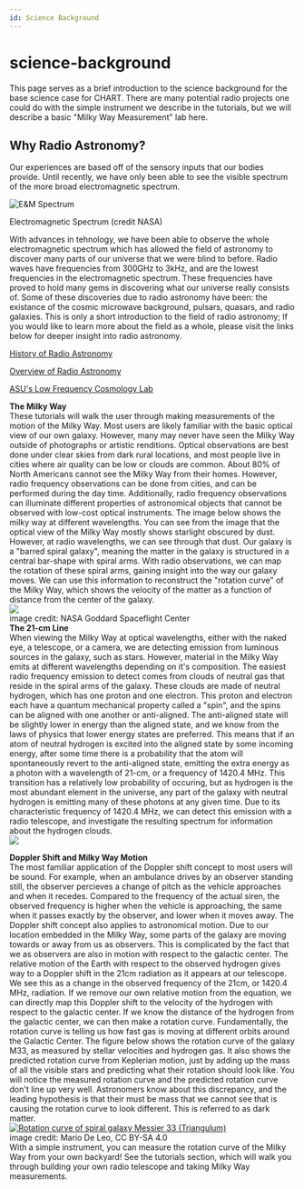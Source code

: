```yaml
---
id: Science Background
---
```

science-background
===

  
  
  
This page serves as a brief introduction to the science background for the base science case for CHART. There are many potential radio projects one could do with the simple instrument we describe in the tutorials, but we will describe a basic "Milky Way Measurement" lab here.  


Why Radio Astronomy?
--------------

Our experiences are based off of the sensory inputs that our bodies provide. Until recently, we have only been able to see the visible spectrum of the more broad electromagnetic spectrum.

  
![E&M Spectrum](images_for_website/emspectrum.jpg)

Electromagnetic Spectrum (credit NASA)  
  
With advances in tehnology, we have been able to observe the whole electromagnetic spectrum which has allowed the field of astronomy to discover many parts of our universe that we were blind to before. Radio waves have frequencies from 300GHz to 3kHz, and are the lowest frequencies in the electromagnetic spectrum. These frequencies have proved to hold many gems in discovering what our universe really consists of. Some of these discoveries due to radio astronomy have been: the existance of the cosmic microwave background, pulsars, quasars, and radio galaxies. This is only a short introduction to the field of radio astronomy; If you would like to learn more about the field as a whole, please visit the links below for deeper insight into radio astronomy.

[History of Radio Astronomy](https://swaves.gsfc.nasa.gov/pdf_files/History%20of%20Radio%20Astronomy.pdf)

[Overview of Radio Astronomy](https://public.nrao.edu/radio-astronomy/)

[ASU's Low Frequency Cosmology Lab](https://loco.lab.asu.edu/)

**The Milky Way**  
These tutorials will walk the user through making measurements of the motion of the Milky Way. Most users are likely familiar with the basic optical view of our own galaxy. However, many may never have seen the Milky Way outside of photographs or artistic renditions. Optical observations are best done under clear skies from dark rural locations, and most people live in cities where air quality can be low or clouds are common. About 80% of North Americans cannot see the Milky Way from their homes. However, radio frequency observations can be done from cities, and can be performed during the day time. Additionally, radio frequency observations can illuminate different properties of astronomical objects that cannot be observed with low-cost optical instruments. The image below shows the milky way at different wavelengths. You can see from the image that the optical view of the Milky Way mostly shows starlight obscured by dust. However, at radio wavelengths, we can see through that dust. Our galaxy is a "barred spiral galaxy", meaning the matter in the galaxy is structured in a central bar-shape with spiral arms. With radio observations, we can map the rotation of these spiral arms, gaining insight into the way our galaxy moves. We can use this information to reconstruct the "rotation curve" of the Milky Way, which shows the velocity of the matter as a function of distance from the center of the galaxy.  
![](images_for_website/mwmw_8x10.jpg)  
image credit: NASA Goddard Spaceflight Center  
**The 21-cm Line**  
When viewing the Milky Way at optical wavelengths, either with the naked eye, a telescope, or a camera, we are detecting emission from luminous sources in the galaxy, such as stars. However, material in the Milky Way emits at different wavelengths depending on it's composition. The easiest radio frequency emission to detect comes from clouds of neutral gas that reside in the spiral arms of the galaxy. These clouds are made of neutral hydrogen, which has one proton and one electron. This proton and electron each have a quantum mechanical property called a "spin", and the spins can be aligned with one another or anti-aligned. The anti-aligned state will be slightly lower in energy than the aligned state, and we know from the laws of physics that lower energy states are preferred. This means that if an atom of neutral hydrogen is excited into the aligned state by some incoming energy, after some time there is a probability that the atom will spontaneously revert to the anti-aligned state, emitting the extra energy as a photon with a wavelength of 21-cm, or a frequency of 1420.4 MHz. This transition has a relatively low probability of occuring, but as hydrogen is the most abundant element in the universe, any part of the galaxy with neutral hydrogen is emitting many of these photons at any given time. Due to its characteristic frequency of 1420.4 MHz, we can detect this emission with a radio telescope, and investigate the resulting spectrum for information about the hydrogen clouds.  
![](images_for_website/21cm.png)  
  
**Doppler Shift and Milky Way Motion**  
The most familiar application of the Doppler shift concept to most users will be sound. For example, when an ambulance drives by an observer standing still, the observer percieves a change of pitch as the vehicle approaches and when it recedes. Compared to the frequency of the actual siren, the observed frequency is higher when the vehicle is approaching, the same when it passes exactly by the observer, and lower when it moves away. The Doppler shift concept also applies to astronomical motion. Due to our location embedded in the Milky Way, some parts of the galaxy are moving towards or away from us as observers. This is complicated by the fact that we as observers are also in motion with respect to the galactic center. The relative motion of the Earth with respect to the observed hydrogen gives way to a Doppler shift in the 21cm radiation as it appears at our telescope. We see this as a change in the observed frequency of the 21cm, or 1420.4 MHz, radiation. If we remove our own relative motion from the equation, we can directly map this Doppler shift to the velocity of the hydrogen with respect to the galactic center. If we know the distance of the hydrogen from the galactic center, we can then make a rotation curve. Fundamentally, the rotation curve is telling us how fast gas is moving at different orbits around the Galactic Center. The figure below shows the rotation curve of the galaxy M33, as measured by stellar velocities and hydrogen gas. It also shows the predicted rotation curve from Keplerian motion, just by adding up the mass of all the visible stars and predicting what their rotation should look like. You will notice the measured rotation curve and the predicted rotation curve don't line up very well. Astronomers know about this discrepancy, and the leading hypothesis is that their must be mass that we cannot see that is causing the rotation curve to look different. This is referred to as dark matter.  
[![Rotation curve of spiral galaxy Messier 33 (Triangulum)](https://upload.wikimedia.org/wikipedia/commons/thumb/c/cd/Rotation_curve_of_spiral_galaxy_Messier_33_%28Triangulum%29.png/512px-Rotation_curve_of_spiral_galaxy_Messier_33_%28Triangulum%29.png)](https://commons.wikimedia.org/wiki/File:Rotation_curve_of_spiral_galaxy_Messier_33_(Triangulum).png "Mario De Leo, CC BY-SA 4.0 <https://creativecommons.org/licenses/by-sa/4.0>, via Wikimedia Commons")  
image credit: Mario De Leo, CC BY-SA 4.0  
With a simple instrument, you can measure the rotation curve of the Milky Way from your own backyard! See the tutorials section, which will walk you through building your own radio telescope and taking Milky Way measurements.
